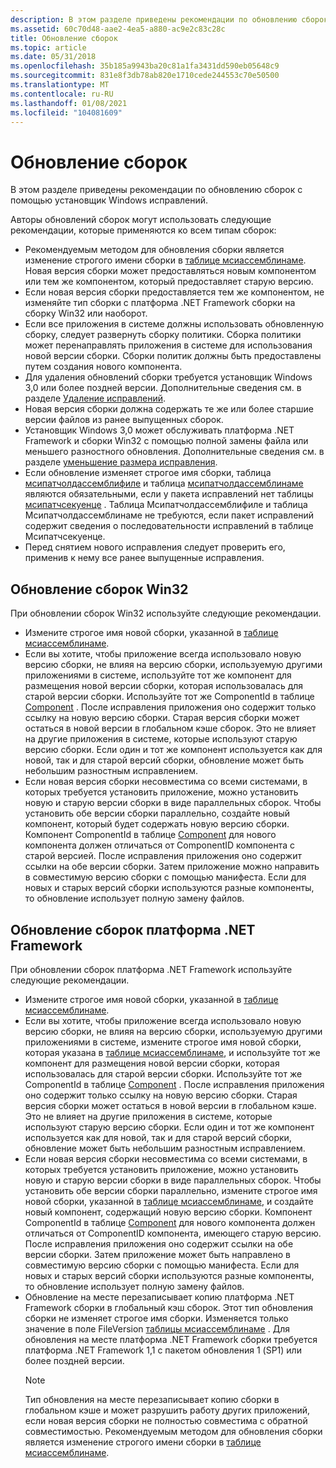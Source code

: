 ```yaml
---
description: В этом разделе приведены рекомендации по обновлению сборок с помощью установщик Windows исправлений.
ms.assetid: 60c70d48-aae2-4ea5-a880-ac9e2c83c28c
title: Обновление сборок
ms.topic: article
ms.date: 05/31/2018
ms.openlocfilehash: 35b185a9943ba20c81a1fa3431dd590eb05648c9
ms.sourcegitcommit: 831e8f3db78ab820e1710cede244553c70e50500
ms.translationtype: MT
ms.contentlocale: ru-RU
ms.lasthandoff: 01/08/2021
ms.locfileid: "104081609"
---
```

# <a name="updating-assemblies"></a>Обновление сборок

В этом разделе приведены рекомендации по обновлению сборок с помощью установщик Windows исправлений.

Авторы обновлений сборок могут использовать следующие рекомендации, которые применяются ко всем типам сборок:

-   Рекомендуемым методом для обновления сборки является изменение строгого имени сборки в [таблице мсиассемблинаме](msiassemblyname-table.md). Новая версия сборки может предоставляться новым компонентом или тем же компонентом, который предоставляет старую версию.
-   Если новая версия сборки предоставляется тем же компонентом, не изменяйте тип сборки с платформа .NET Framework сборки на сборку Win32 или наоборот.
-   Если все приложения в системе должны использовать обновленную сборку, следует развернуть сборку политики. Сборка политики может перенаправлять приложения в системе для использования новой версии сборки. Сборки политик должны быть предоставлены путем создания нового компонента.
-   Для удаления обновлений сборки требуется установщик Windows 3,0 или более поздней версии. Дополнительные сведения см. в разделе [Удаление исправлений](removing-patches.md).
-   Новая версия сборки должна содержать те же или более старшие версии файлов из ранее выпущенных сборок.
-   Установщик Windows 3,0 может обслуживать платформа .NET Framework и сборки Win32 с помощью полной замены файла или меньшего разностного обновления. Дополнительные сведения см. в разделе [уменьшение размера исправления](reducing-patch-size.md).
-   Если обновление изменяет строгое имя сборки, таблица [мсипатчолдассемблифиле](msipatcholdassemblyfile-table.md) и таблица [мсипатчолдассемблинаме](msipatcholdassemblyname-table.md) являются обязательными, если у пакета исправлений нет таблицы [мсипатчсекуенце](msipatchsequence-table.md) . Таблица Мсипатчолдассемблифиле и таблица Мсипатчолдассемблинаме не требуются, если пакет исправлений содержит сведения о последовательности исправлений в таблице Мсипатчсекуенце.
-   Перед снятием нового исправления следует проверить его, применив к нему все ранее выпущенные исправления.

## <a name="updating-win32-assemblies"></a>Обновление сборок Win32

При обновлении сборок Win32 используйте следующие рекомендации.

-   Измените строгое имя новой сборки, указанной в [таблице мсиассемблинаме](msiassemblyname-table.md).
-   Если вы хотите, чтобы приложение всегда использовало новую версию сборки, не влияя на версию сборки, используемую другими приложениями в системе, используйте тот же компонент для размещения новой версии сборки, которая использовалась для старой версии сборки. Используйте тот же ComponentId в таблице [Component](component-table.md) . После исправления приложения оно содержит только ссылку на новую версию сборки. Старая версия сборки может остаться в новой версии в глобальном кэше сборок. Это не влияет на другие приложения в системе, которые используют старую версию сборки. Если один и тот же компонент используется как для новой, так и для старой версий сборки, обновление может быть небольшим разностным исправлением.
-   Если новая версия сборки несовместима со всеми системами, в которых требуется установить приложение, можно установить новую и старую версии сборки в виде параллельных сборок. Чтобы установить обе версии сборки параллельно, создайте новый компонент, который будет содержать новую версию сборки. Компонент ComponentId в таблице [Component](component-table.md) для нового компонента должен отличаться от ComponentID компонента с старой версией. После исправления приложения оно содержит ссылки на обе версии сборки. Затем приложение можно направить в совместимую версию сборки с помощью манифеста. Если для новых и старых версий сборки используются разные компоненты, то обновление использует полную замену файлов.

## <a name="updating-net-framework-assemblies"></a>Обновление сборок платформа .NET Framework

При обновлении сборок платформа .NET Framework используйте следующие рекомендации.

-   Измените строгое имя новой сборки, указанной в [таблице мсиассемблинаме](msiassemblyname-table.md).
-   Если вы хотите, чтобы приложение всегда использовало новую версию сборки, не влияя на версию сборки, используемую другими приложениями в системе, измените строгое имя новой сборки, которая указана в [таблице мсиассемблинаме](msiassemblyname-table.md), и используйте тот же компонент для размещения новой версии сборки, которая использовалась для старой версии сборки. Используйте тот же ComponentId в таблице [Component](component-table.md) . После исправления приложения оно содержит только ссылку на новую версию сборки. Старая версия сборки может остаться в новой версии в глобальном кэше. Это не влияет на другие приложения в системе, которые используют старую версию сборки. Если один и тот же компонент используется как для новой, так и для старой версий сборки, обновление может быть небольшим разностным исправлением.
-   Если новая версия сборки несовместима со всеми системами, в которых требуется установить приложение, можно установить новую и старую версии сборки в виде параллельных сборок. Чтобы установить обе версии сборки параллельно, измените строгое имя новой сборки, указанной в [таблице мсиассемблинаме](msiassemblyname-table.md), и создайте новый компонент, содержащий новую версию сборки. Компонент ComponentId в таблице [Component](component-table.md) для нового компонента должен отличаться от ComponentID компонента, имеющего старую версию. После исправления приложения оно содержит ссылки на обе версии сборки. Затем приложение может быть направлено в совместимую версию сборки с помощью манифеста. Если для новых и старых версий сборки используются разные компоненты, то обновление использует полную замену файлов.
-   Обновление на месте перезаписывает копию платформа .NET Framework сборки в глобальный кэш сборок. Этот тип обновления сборки не изменяет строгое имя сборки. Изменяется только значение в поле FileVersion [таблицы мсиассемблинаме](msiassemblyname-table.md) . Для обновления на месте платформа .NET Framework сборки требуется платформа .NET Framework 1,1 с пакетом обновления 1 (SP1) или более поздней версии.
    > [!Note]  
    > Тип обновления на месте перезаписывает копию сборки в глобальном кэше и может разрушить работу других приложений, если новая версия сборки не полностью совместима с обратной совместимостью. Рекомендуемым методом для обновления сборки является изменение строгого имени сборки в [таблице мсиассемблинаме](msiassemblyname-table.md).

     

 

 



